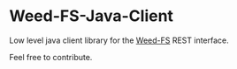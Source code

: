 Weed-FS-Java-Client
===================

Low level java client library for the [Weed-FS](https://code.google.com/p/weed-fs/) REST interface.

Feel free to contribute.


